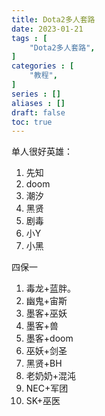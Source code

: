```yaml
---
title: Dota2多人套路
date: 2023-01-21
tags : [
	"Dota2多人套路",
]
categories : [
	"教程",
]
series : []
aliases : []
draft: false
toc: true
---
```

单人很好英雄：
1. 先知
2. doom
3. 潮汐
4. 黑贤
5. 剧毒
6. 小Y
7. 小黑

四保一


1. 毒龙+蓝胖。
2. 幽鬼+宙斯
3. 墨客+巫妖
6. 墨客+兽
7. 墨客+doom
8. 巫妖+剑圣
9. 黑贤+BH
10. 老奶奶+混沌
11. NEC+军团
12. SK+巫医